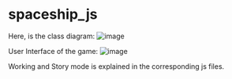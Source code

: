 # spaceship_js

Here, is the class diagram:
![image](https://user-images.githubusercontent.com/60499478/126368400-553f04b8-7fab-4dfc-b5c6-b0c078471fde.png)


User Interface of the game:
![image](https://user-images.githubusercontent.com/60499478/126219675-a6abdf65-334f-427a-9317-04e7b902fe3b.png)


Working and Story mode is explained in the corresponding js files.

